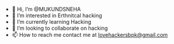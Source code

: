 - 👋 Hi, I’m @MUKUNDSNEHA
- 👀 I’m interested in Erthnitcal hacking
- 🌱 I’m currently learning Hacking
- 💞️ I’m looking to collaborate on hacking
- 📫 How to reach me contact me at lovehackersbpk@gmail.com

<!---
MUKUNDSNEHA/MUKUNDSNEHA is a ✨ special ✨ repository because its `README.md` (this file) appears on your GitHub profile.
You can click the Preview link to take a look at your changes.
--->
